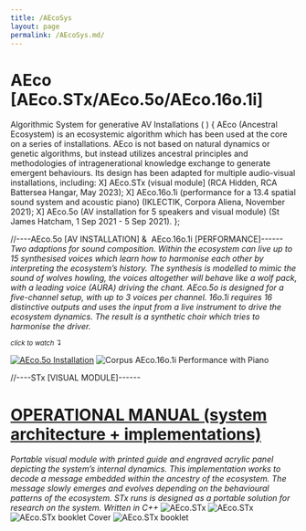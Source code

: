 ```yaml
---
title: /AEcoSys
layout: page
permalink: /AEcoSys.md/
---
```


# AEco [AEco.STx/AEco.5o/AEco.16o.1i]

Algorithmic System for generative AV Installations ( ) {
AEco (Ancestral Ecosystem) is an ecosystemic algorithm which has been used at the core on a series of installations. AEco is not based on natural dynamics or genetic algorithms, but instead utilizes ancestral principles and methodologies of intragenerational knowledge exchange to generate emergent behaviours. Its design has been adapted for multiple audio-visual installations, including: 
 X] AEco.STx (visual module] (RCA Hidden, RCA Battersea Hangar, May 2023); 
 X] AEco.16o.1i (performance for a 13.4 spatial sound system and acoustic piano) (IKLECTIK, Corpora Aliena, November 2021); 
 X] AEco.5o (AV installation for 5 speakers and visual module) (St James Hatcham, 1 Sep 2021 - 5 Sep 2021). 
};

//----AEco.5o [AV INSTALLATION] &  AEco.16o.1i [PERFORMANCE]------
*Two adaptions for sound composition. Within the ecosystem can live up to 15 synthesised voices which learn how to harmonise each other by interpreting the ecosystem’s history. The synthesis is modelled to mimic the sound of wolves howling, the voices altogether will behave like a wolf pack, with a leading voice (AURA) driving the chant. AEco.5o is designed for a five-channel setup, with up to 3 voices per channel. 16o.1i requires 16 distinctive outputs and uses the input from a live instrument to drive the ecosystem dynamics. The result is a synthetic choir which tries to 
harmonise the driver.*

   <sub>*click to watch ↴*</sub>
    
[<img alt="AEco.5o Installation" class="centered-image" src="/pb.github.io/images/AecoInstall.jpg" />](https://youtu.be/uh-__MsMn8U?si=DxQZkWa-PKUjUdS7)
<img alt="Corpus AEco.16o.1i Performance with Piano" class="centered-image" src="/pb.github.io/images/AecoPerf.jpg" />
  
//----STx [VISUAL MODULE]------

# [OPERATIONAL MANUAL (system architecture + implementations)](https://issuu.com/aecostx/docs/aecoguidedocu)
*Portable visual module with printed guide and engraved acrylic panel depicting the system’s internal dynamics. This implementation works to decode a message embedded within the ancestry of the ecosystem. The message slowly emerges and evolves depending on the behavioural patterns of the ecosystem. STx runs is designed as a portable solution for research on the system. Written in C++*
<img alt="AEco.STx" class="centered-image" src="/pb.github.io/images/AecoSys.png" />
<img alt="AEco.STx" class="centered-image" src="/pb.github.io/images/AecoStx.jpg" />
<img alt="AEco.STx booklet Cover" class="centered-image" src="/pb.github.io/images/AecoCover.jpg" />
<img alt="AEco.STx booklet" class="centered-image" src="/pb.github.io/images/AecoGraph.jpg" />
